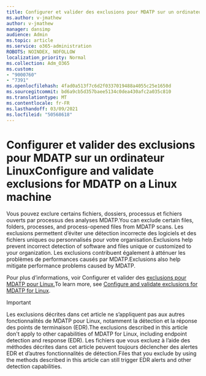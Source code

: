 ```yaml
---
title: Configurer et valider des exclusions pour MDATP sur un ordinateur Linux
ms.author: v-jmathew
author: v-jmathew
manager: dansimp
audience: Admin
ms.topic: article
ms.service: o365-administration
ROBOTS: NOINDEX, NOFOLLOW
localization_priority: Normal
ms.collection: Adm_O365
ms.custom:
- "9000760"
- "7391"
ms.openlocfilehash: 4fad0a513f7c6d2f0337019488a4055c25e1650d
ms.sourcegitcommit: bd6a9cb5d357baee5134c0dea430afc2a035c810
ms.translationtype: MT
ms.contentlocale: fr-FR
ms.lasthandoff: 03/09/2021
ms.locfileid: "50568618"
---
```

# <a name="configure-and-validate-exclusions-for-mdatp-on-a-linux-machine"></a><span data-ttu-id="e3dfb-102">Configurer et valider des exclusions pour MDATP sur un ordinateur Linux</span><span class="sxs-lookup"><span data-stu-id="e3dfb-102">Configure and validate exclusions for MDATP on a Linux machine</span></span>

<span data-ttu-id="e3dfb-103">Vous pouvez exclure certains fichiers, dossiers, processus et fichiers ouverts par processus des analyses MDATP.</span><span class="sxs-lookup"><span data-stu-id="e3dfb-103">You can exclude certain files, folders, processes, and process-opened files from MDATP scans.</span></span> <span data-ttu-id="e3dfb-104">Les exclusions permettent d’éviter une détection incorrecte des logiciels et des fichiers uniques ou personnalisés pour votre organisation.</span><span class="sxs-lookup"><span data-stu-id="e3dfb-104">Exclusions help prevent incorrect detection of software and files unique or customized to your organization.</span></span> <span data-ttu-id="e3dfb-105">Les exclusions contribuent également à atténuer les problèmes de performances causés par MDATP.</span><span class="sxs-lookup"><span data-stu-id="e3dfb-105">Exclusions also help mitigate performance problems caused by MDATP.</span></span>

<span data-ttu-id="e3dfb-106">Pour plus d’informations, voir Configurer et valider des [exclusions pour MDATP pour Linux.](https://go.microsoft.com/fwlink/?linkid=2144517)</span><span class="sxs-lookup"><span data-stu-id="e3dfb-106">To learn more, see [Configure and validate exclusions for MDATP for Linux](https://go.microsoft.com/fwlink/?linkid=2144517).</span></span>

> [!IMPORTANT]
> <span data-ttu-id="e3dfb-107">Les exclusions décrites dans cet article ne s’appliquent pas aux autres fonctionnalités de MDATP pour Linux, notamment la détection et la réponse des points de terminaison (EDR).</span><span class="sxs-lookup"><span data-stu-id="e3dfb-107">The exclusions described in this article don't apply to other capabilities of MDATP for Linux, including endpoint detection and response (EDR).</span></span> <span data-ttu-id="e3dfb-108">Les fichiers que vous excluez à l’aide des méthodes décrites dans cet article peuvent toujours déclencher des alertes EDR et d’autres fonctionnalités de détection.</span><span class="sxs-lookup"><span data-stu-id="e3dfb-108">Files that you exclude by using the methods described in this article can still trigger EDR alerts and other detection capabilities.</span></span>
